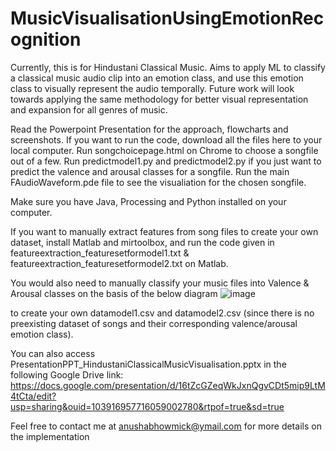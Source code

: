 # MusicVisualisationUsingEmotionRecognition
Currently, this is for Hindustani Classical Music. Aims to apply ML to classify a classical music audio clip into an emotion class, and use this emotion class to visually represent the audio temporally. Future work will look towards applying the same methodology for better visual representation and expansion for all genres of music.


Read the Powerpoint Presentation for the approach, flowcharts and screenshots.
If you want to run the code, download all the files here to your local computer. Run songchoicepage.html on Chrome to choose a songfile out of a few. Run predictmodel1.py and predictmodel2.py if you just want to predict the valence and arousal classes for a songfile. Run the main FAudioWaveform.pde file to see the visualiation for the chosen songfile.

Make sure you have Java, Processing and Python installed on your computer.


If you want to manually extract features from song files to create your own dataset, install Matlab and mirtoolbox, and run the code given in featureextraction_featuresetformodel1.txt & featureextraction_featuresetformodel2.txt on Matlab. 

You would also need to manually classify your music files into Valence & Arousal classes 
on the basis of the below diagram 
![image](https://user-images.githubusercontent.com/57823096/191508988-8413bbaa-ac07-4bf3-a22a-919a61ddec77.png)

to create your own datamodel1.csv and datamodel2.csv (since there is no preexisting dataset of songs and their corresponding valence/arousal emotion class).



You can also access PresentationPPT_HindustaniClassicalMusicVisualisation.pptx in the following Google Drive link:
https://docs.google.com/presentation/d/16tZcGZeqWkJxnQgvCDt5mip9LtM4tCta/edit?usp=sharing&ouid=103916957716059002780&rtpof=true&sd=true


Feel free to contact me at anushabhowmick@ymail.com for more details on the implementation

